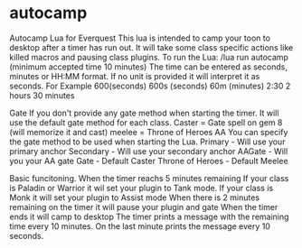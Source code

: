 # autocamp
Autocamp Lua for Everquest
This lua is intended to camp your toon to desktop after a timer has run out.
It will take some class specific actions like killed macros and pausing class plugins.
To run the Lua:
/lua run autocamp <time> <gatemethod> (minimum accepted time 10 minutes)
The time can be entered as seconds, minutes or HH:MM format. If no unit is provided it will interpret it as seconds. For Example
600(seconds)
600s (seconds)
60m (minutes)
2:30 2 hours 30 minutes

Gate
If you don't provide any gate method when starting the timer. It will use the default gate method for each class.
Caster = Gate spell on gem 8 (will memorize it and cast)
meelee = Throne of Heroes AA
You can specify the gate method to be used when starting the Lua.
Primary - Will use your primary anchor
Secondary - Will use your secondary anchor
AAGate - Will you your AA gate
Gate - Default Caster
Throne of Heroes - Default Meelee

Basic funcitoning.
When the timer reachs 5 minutes remaining
If your class is Paladin or Warrior it wil set your plugin to Tank mode.
If your class is Monk it will set your plugin to Assist mode
When there is 2 minutes remaining on the timer it will pause your plugin and gate
When the timer ends it will camp to desktop
The timer prints a message with the remaining time every 10 minutes.
On the last minute prints the message every 10 seconds.


